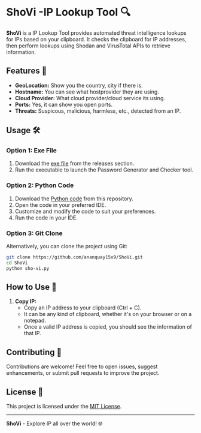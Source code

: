 # ShoVi -IP Lookup Tool 🔍

**ShoVi** is a IP Lookup Tool provides automated threat intelligence lookups for IPs based on your clipboard. It checks the clipboard for IP addresses, then perform lookups using Shodan and VirusTotal APIs to retrieve information.


## Features 🚀

- **GeoLocation:** Show you the country, city if there is. 
- **Hostname:** You can see what hostprovider they are using. 
- **Cloud Provider:** What cloud provider/cloud service its using. 
- **Ports:** Yes, it can show you open ports.
- **Threats:** Suspicous, malicious, harmless, etc., detected from an IP. 

## Usage 🛠️

### Option 1: Exe File

1. Download the [exe file](https://github.com/ananquay15x9/ShoVi/blob/master/shovi.exe) from the releases section.
2. Run the executable to launch the Password Generator and Checker tool.

### Option 2: Python Code

1. Download the [Python code](https://github.com/ananquay15x9/ShoVi/blob/master/sho-vi.py) from this repository.
2. Open the code in your preferred IDE.
3. Customize and modify the code to suit your preferences.
4. Run the code in your IDE.

### Option 3: Git Clone

Alternatively, you can clone the project using Git:

```bash
git clone https://github.com/ananquay15x9/ShoVi.git
cd ShoVi
python sho-vi.py
```
## How to Use 📖

1. **Copy IP:**
    - Copy an IP address to your clipboard (Ctrl + C). 
    - It can be any kind of clipboard, whether it's on your browser or on a notepad.
    - Once a valid IP address is copied, you should see the information of that IP. 


## Contributing 🤝

Contributions are welcome! Feel free to open issues, suggest enhancements, or submit pull requests to improve the project.

## License 📝

This project is licensed under the [MIT License](LICENSE).

---

**ShoVi** - Explore IP all over the world! 🌐
